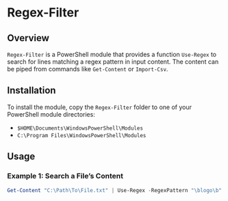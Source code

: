 # Regex-Filter

## Overview

`Regex-Filter` is a PowerShell module that provides a function `Use-Regex` to search for lines matching a regex pattern in input content. The content can be piped from commands like `Get-Content` or `Import-Csv`.

## Installation

To install the module, copy the `Regex-Filter` folder to one of your PowerShell module directories:
- `$HOME\Documents\WindowsPowerShell\Modules`
- `C:\Program Files\WindowsPowerShell\Modules`

## Usage

### Example 1: Search a File’s Content

```powershell
Get-Content "C:\Path\To\File.txt" | Use-Regex -RegexPattern "\blogo\b"
